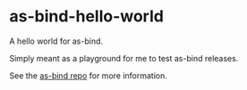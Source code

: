 # as-bind-hello-world

A hello world for as-bind.

Simply meant as a playground for me to test as-bind releases.

See the [as-bind repo](https://github.com/torch2424/as-bind) for more information.
